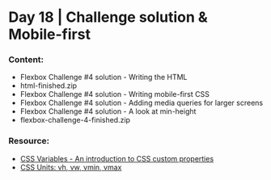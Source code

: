 # Day 18 | Challenge solution & Mobile-first

### Content:

- Flexbox Challenge #4 solution - Writing the HTML
- html-finished.zip
- Flexbox Challenge #4 solution - Writing mobile-first CSS
- Flexbox Challenge #4 solution - Adding media queries for larger screens
- Flexbox Challenge #4 solution - A look at min-height
- flexbox-challenge-4-finished.zip

### Resource:

- [CSS Variables - An introduction to CSS custom properties](https://youtu.be/PHO6TBq_auI)
- [CSS Units: vh, vw, vmin, vmax](https://youtu.be/IWFqGsXxJ1E)
